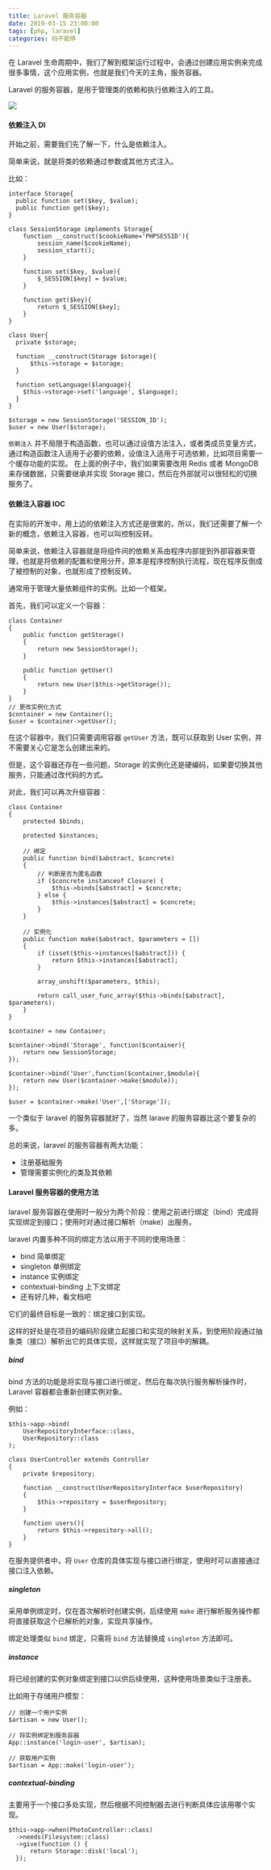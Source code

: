 ```yaml
---
title: Laravel 服务容器
date: 2019-03-15 23:00:00
tags: [php, laravel]
categories: 码不能停
---
```


在 Laravel 生命周期中，我们了解到框架运行过程中，会通过创建应用实例来完成很多事情，这个应用实例，也就是我们今天的主角，服务容器。

Laravel 的服务容器，是用于管理类的依赖和执行依赖注入的工具。

![](laravel-container/laravel.jpg)

<!-- more -->

#### 依赖注入 DI
开始之前，需要我们先了解一下，什么是依赖注入。

简单来说，就是将类的依赖通过参数或其他方式注入。

比如：
```
interface Storage{
  public function set($key, $value);
  public function get($key);
}

class SessionStorage implements Storage{
    function __construct($cookieName='PHPSESSID'){
        session_name($cookieName);
        session_start();
    }

    function set($key, $value){
        $_SESSION[$key] = $value;
    }

    function get($key){
        return $_SESSION[$key];
    }
}

class User{
  private $storage;

  function __construct(Storage $storage){
      $this->storage = $storage;
  }

  function setLanguage($language){
    $this->storage->set('language', $language);
  }
}

$storage = new SessionStorage('SESSION_ID');
$user = new User($storage);
```

`依赖注入` 并不局限于构造函数，也可以通过设值方法注入，或者类成员变量方式，通过构造函数注入适用于必要的依赖，设值注入适用于可选依赖，比如项目需要一个缓存功能的实现。
在上面的例子中，我们如果需要改用 Redis 或者 MongoDB 来存储数据，只需要继承并实现 Storage 接口，然后在外部就可以很轻松的切换服务了。

#### 依赖注入容器 IOC
在实际的开发中，用上边的依赖注入方式还是很累的，所以，我们还需要了解一个新的概念，依赖注入容器，也可以叫控制反转。

简单来说，依赖注入容器就是将组件间的依赖关系由程序内部提到外部容器来管理，也就是将依赖的配置和使用分开，原本是程序控制执行流程，现在程序反倒成了被控制的对象，也就形成了控制反转。

通常用于管理大量依赖组件的实例。比如一个框架。

首先，我们可以定义一个容器：
```
class Container
{
    public function getStorage()
    {
        return new SessionStorage();
    }

    public function getUser()
    {
        return new User($this->getStorage());
    }
}
// 更改实例化方式
$container = new Container();
$user = $container->getUser();
```

在这个容器中，我们只需要调用容器 `getUser` 方法，既可以获取到 User 实例，并不需要关心它是怎么创建出来的。

但是，这个容器还存在一些问题，Storage 的实例化还是硬编码，如果要切换其他服务，只能通过改代码的方式。

对此，我们可以再次升级容器：
```
class Container
{
    protected $binds;

    protected $instances;

    // 绑定
    public function bind($abstract, $concrete)
    {
        // 判断是否为匿名函数
        if ($concrete instanceof Closure) {
            $this->binds[$abstract] = $concrete;
        } else {
            $this->instances[$abstract] = $concrete;
        }
    }

    // 实例化
    public function make($abstract, $parameters = [])
    {
        if (isset($this->instances[$abstract])) {
            return $this->instances[$abstract];
        }

        array_unshift($parameters, $this);

        return call_user_func_array($this->binds[$abstract], $parameters);
    }
}

$container = new Container;

$container->bind('Storage', function($container){
    return new SessionStorage;
});

$container->bind('User',function($container,$module){
    return new User($container->make($module));
});

$user = $container->make('User',['Storage']);
```

一个类似于 laravel 的服务容器就好了，当然 larave 的服务容器比这个要复杂的多。

总的来说，laravel 的服务容器有两大功能：
* 注册基础服务
* 管理需要实例化的类及其依赖


#### Laravel 服务容器的使用方法
laravel 服务容器在使用时一般分为两个阶段：使用之前进行绑定（bind）完成将实现绑定到接口；使用时对通过接口解析（make）出服务。

laravel 内置多种不同的绑定方法以用于不同的使用场景：
* bind 简单绑定
* singleton 单例绑定
* instance 实例绑定
* contextual-binding 上下文绑定
* 还有好几种，看文档吧

它们的最终目标是一致的：绑定接口到实现。

这样的好处是在项目的编码阶段建立起接口和实现的映射关系，到使用阶段通过抽象类（接口）解析出它的具体实现，这样就实现了项目中的解耦。

##### bind
bind 方法的功能是将实现与接口进行绑定，然后在每次执行服务解析操作时，Laravel 容器都会重新创建实例对象。

例如：
```
$this->app->bind(
    UserRepositoryInterface::class,
    UserRepository::class
);

class UserController extends Controller
{
    private $repository;

    function __construct(UserRepositoryInterface $userRepository)
    {
        $this->repository = $userRepository;
    }

    function users(){
        return $this->repository->all();
    }
}
```
在服务提供者中，将 `User` 仓库的具体实现与接口进行绑定，使用时可以直接通过接口注入依赖。

##### singleton
采用单例绑定时，仅在首次解析时创建实例，后续使用 `make` 进行解析服务操作都将直接获取这个已解析的对象，实现共享操作。

绑定处理类似 `bind` 绑定，只需将 `bind` 方法替换成 `singleton` 方法即可。

##### instance
将已经创建的实例对象绑定到接口以供后续使用，这种使用场景类似于注册表。

比如用于存储用户模型：
```
// 创建一个用户实例
$artisan = new User();

// 将实例绑定到服务容器
App::instance('login-user', $artisan);

// 获取用户实例
$artisan = App::make('login-user');
```

##### contextual-binding
主要用于一个接口多处实现，然后根据不同控制器去进行判断具体应该用哪个实现。

```
$this->app->when(PhotoController::class)
  ->needs(Filesystem::class)
  ->give(function () {
      return Storage::disk('local');
  });
```
